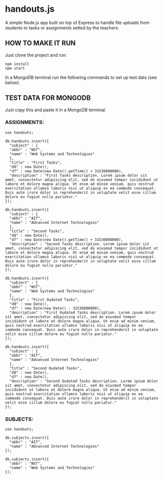 # handouts.js

A simple Node.js app built on top of Express to handle file uploads from students to tasks or assignments setted by the teachers.

## HOW TO MAKE IT RUN

Just clone the project and run:

    npm install
    npm start
    
In a MongoDB terminal run the following commands to set up test dats (see below).

## TEST DATA FOR MONGODB

Just copy this and paste it in a MongoDB terminal.

### ASSIGNMENTS:

    use handouts;

    db.handouts.insert({
      "subject" : {
      "abbr" : "WST",
      "name" : "Web Systems and Technologies"
      },
      "title" : "First Tasks",
      "d0" : new Date(),
      "df" : new Date(new Date().getTime() + 31536000000),
      "description" : "First Tasks description. Lorem ipsum dolor sit amet, consectetur adipiscing elit, sed do eiusmod tempor incididunt ut labore et dolore magna aliqua. Ut enim ad minim veniam, quis nostrud exercitation ullamco laboris nisi ut aliquip ex ea commodo consequat. Duis aute irure dolor in reprehenderit in voluptate velit esse cillum dolore eu fugiat nulla pariatur."
    });
    
    db.handouts.insert({
      "subject" : {
      "abbr" : "AIT",
      "name" : "Advanced Internet Technologies"
      },
      "title" : "Second Tasks",
      "d0" : new Date(),
      "df" : new Date(new Date().getTime() + 31536000000),
      "description" : "Second Tasks description. Lorem ipsum dolor sit amet, consectetur adipiscing elit, sed do eiusmod tempor incididunt ut labore et dolore magna aliqua. Ut enim ad minim veniam, quis nostrud exercitation ullamco laboris nisi ut aliquip ex ea commodo consequat. Duis aute irure dolor in reprehenderit in voluptate velit esse cillum dolore eu fugiat nulla pariatur."
    });
    
    db.handouts.insert({
      "subject" : {
      "abbr" : "WST",
      "name" : "Web Systems and Technologies"
      },
      "title" : "First Oudated Tasks",
      "d0" : new Date(),
      "df" : new Date(new Date() - 31536000000),
      "description" : "First Oudated Tasks description. Lorem ipsum dolor sit amet, consectetur adipiscing elit, sed do eiusmod tempor incididunt ut labore et dolore magna aliqua. Ut enim ad minim veniam, quis nostrud exercitation ullamco laboris nisi ut aliquip ex ea commodo consequat. Duis aute irure dolor in reprehenderit in voluptate velit esse cillum dolore eu fugiat nulla pariatur."
    });
    
    db.handouts.insert({
      "subject" : {
      "abbr" : "AIT",
      "name" : "Advanced Internet Technologies"
      },
      "title" : "Second Oudated Tasks",
      "d0" : new Date(),
      "df" : new Date(),
      "description" : "Second Oudated Tasks description. Lorem ipsum dolor sit amet, consectetur adipiscing elit, sed do eiusmod tempor incididunt ut labore et dolore magna aliqua. Ut enim ad minim veniam, quis nostrud exercitation ullamco laboris nisi ut aliquip ex ea commodo consequat. Duis aute irure dolor in reprehenderit in voluptate velit esse cillum dolore eu fugiat nulla pariatur."
    });
    
### SUBJECTS:

    use handouts;

    db.subjects.insert({
      "abbr" : "AIT",
      "name" : "Advanced Internet Technologies"
    });
    
    db.subjects.insert({
      "abbr" : "WST",
      "name" : "Web Systems and Technologies"
    });
